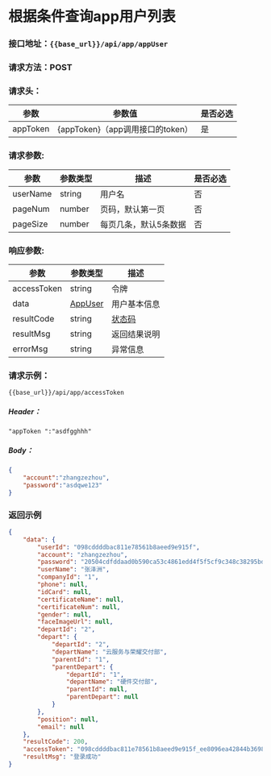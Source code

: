 # 根据条件查询app用户列表
### 接口地址：``{{base_url}}/api/app/appUser ``
### 请求方法：POST
### 请求头：
参数 | 参数值 | 是否必选
---|---|---
appToken | {appToken}（app调用接口的token） | 是
### 请求参数:&nbsp; 
参数 | 参数类型 | 描述 | 是否必选
---|---|---|---
userName| string | 用户名| 否
pageNum| number| 页码，默认第一页| 否
pageSize|number|每页几条，默认5条数据|否
### 响应参数:&nbsp; 
参数 | 参数类型 | 描述 
---|---|---
accessToken  | string | 令牌
data  | [AppUser](/data-struct/data-struct.md/#appuser参数说明) | 用户基本信息
resultCode  | string | [状态码](data-struct/code.md)
resultMsg | string | 返回结果说明
errorMsg | string | 异常信息
### 请求示例：
```  
{{base_url}}/api/app/accessToken
```  
##### Header：
```
"appToken ":"asdfgghhh"
```
##### Body：
```json
{
	"account":"zhangzezhou",
	"password":"asdqwe123"
}
```
### 返回示例
```json
{
    "data": {
        "userId": "098cddddbac811e78561b8aeed9e915f",
        "account": "zhangzezhou",
        "password": "20504cdfddaad0b590ca53c4861edd4f5f5cf9c348c38295bd2dbf0e91bca4c3",
        "userName": "张泽洲",
        "companyId": "1",
        "phone": null,
        "idCard": null,
        "certificateName": null,
        "certificateNum": null,
        "gender": null,
        "faceImageUrl": null,
        "departId": "2",
        "depart": {
            "departId": "2",
            "departName": "云服务与荣耀交付部",
            "parentId": "1",
            "parentDepart": {
                "departId": "1",
                "departName": "硬件交付部",
                "parentId": null,
                "parentDepart": null
            }
        },
        "position": null,
        "email": null
    },
    "resultCode": 200,
    "accessToken": "098cddddbac811e78561b8aeed9e915f_ee8096ea42844b36980ddc1cc85326ed",
    "resultMsg": "登录成功"
}
```